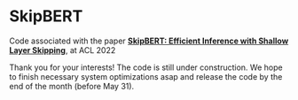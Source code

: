 # SkipBERT

Code associated with the paper **[SkipBERT: Efficient Inference with Shallow Layer Skipping](https://aclanthology.org/2022.acl-long.503/)**, at ACL 2022


Thank you for your interests! The code is still under construction. We hope to finish necessary system optimizations asap and release the code by the end of the month (before May 31).
